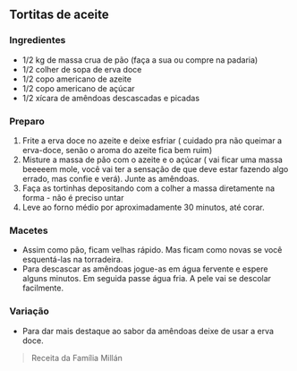## Tortitas de aceite 

### Ingredientes
* 1/2 kg de massa crua de pão (faça a sua ou compre na padaria)
* 1/2 colher de sopa de erva doce
* 1/2 copo americano de azeite
* 1/2 copo americano de açúcar
* 1/2 xícara de amêndoas descascadas e picadas

### Preparo
1. Frite a erva doce no azeite e deixe esfriar ( cuidado pra não queimar a erva-doce, senão o aroma do azeite fica bem ruim)
2. Misture a massa de pão com o azeite e o açúcar ( vai ficar uma massa beeeeem mole, você vai ter a sensação de que deve estar
fazendo algo errado, mas confie e verá). Junte as amêndoas.
3. Faça as tortinhas depositando com a colher a massa diretamente na forma - não é preciso untar
4. Leve ao forno médio por aproximadamente 30 minutos, até corar.

### Macetes
* Assim como pão, ficam velhas rápido. Mas ficam como novas se você esquentá-las na torradeira.
* Para descascar as amêndoas jogue-as em água fervente e espere alguns minutos. Em seguida passe água fria. A pele vai se descolar facilmente.

### Variação
* Para dar mais destaque ao sabor da amêndoas deixe de usar a erva doce.

> Receita da Família Millán
